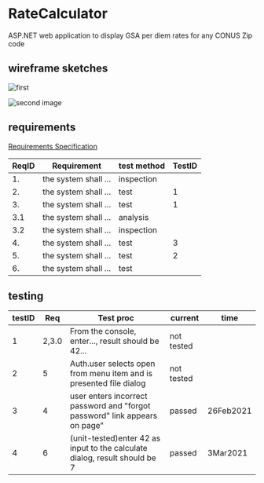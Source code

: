 # RateCalculator
ASP.NET web application to display GSA per diem rates for any CONUS Zip code


## wireframe sketches

![first](https://github.com/uid100/RateCalculator/blob/main/screen1.JPG)

![second image](https://github.com/uid100/RateCalculator/blob/main/screen2.JPG)


## requirements
[Requirements Specification](https://github.com/uid100/RateCalculator/blob/main/Requirements_Spec.md)


|ReqID|Requirement|test method|TestID|
|---|---|--|---|
|1. |the system shall ...|inspection| |
|2. |the system shall ...|test|1|
|3. |the system shall ...|test|1|
|3.1|the system shall ...|analysis| |
|3.2|the system shall ...|inspection| |
|4. |the system shall ...|test|3|
|5. |the system shall ...|test|2|
|6. |the system shall ...|test| |

## testing
|testID|Req|Test proc|current|time|
|---|---|---|---|---|
|1|2,3.0|From the console, enter..., result should be 42...|not tested| |
|2|5|Auth.user selects open from menu item and is presented file dialog|not tested| |
|3|4|user enters incorrect password and "forgot password" link appears on page"|passed|26Feb2021|
|4|6|(unit-tested)enter 42 as input to the calculate dialog, result should be 7|passed|3Mar2021|  

